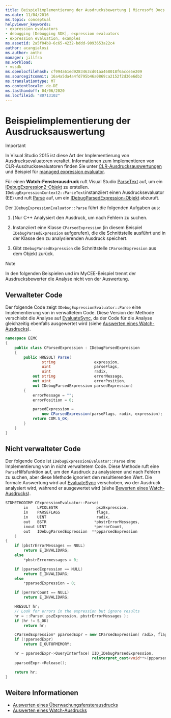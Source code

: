 ```yaml
---
title: Beispielimplementierung der Ausdrucksbewertung | Microsoft Docs
ms.date: 11/04/2016
ms.topic: conceptual
helpviewer_keywords:
- expression evaluators
- debugging [Debugging SDK], expression evaluators
- expression evaluation, examples
ms.assetid: 2a5f04b8-6c65-4232-bddd-9093653a22c4
author: acangialosi
ms.author: anthc
manager: jillfra
ms.workload:
- vssdk
ms.openlocfilehash: cf994a61ed9283463cd01aa468018f6acce5e209
ms.sourcegitcommit: 16a4a5da4a4fd795b46a0869ca2152f2d36e6db2
ms.translationtype: MT
ms.contentlocale: de-DE
ms.lasthandoff: 04/06/2020
ms.locfileid: "80713102"
---
```

# <a name="sample-implementation-of-expression-evaluation"></a>Beispielimplementierung der Ausdrucksauswertung
> [!IMPORTANT]
> In Visual Studio 2015 ist diese Art der Implementierung von Ausdrucksevaluatoren veraltet. Informationen zum Implementieren von CLR-Ausdrucksevaluatoren finden Sie unter [CLR-Ausdrucksauswertungen](https://github.com/Microsoft/ConcordExtensibilitySamples/wiki/CLR-Expression-Evaluators) und Beispiel für [managed expression evaluator](https://github.com/Microsoft/ConcordExtensibilitySamples/wiki/Managed-Expression-Evaluator-Sample).

 Für einen **Watch-Fensterausdruck** ruft Visual Studio [ParseText](../../extensibility/debugger/reference/idebugexpressioncontext2-parsetext.md) auf, um ein [IDebugExpression2-Objekt](../../extensibility/debugger/reference/idebugexpression2.md) zu erstellen. `IDebugExpressionContext2::ParseText`instanziiert einen Ausdrucksevaluator (EE) und ruft [Parse](../../extensibility/debugger/reference/idebugexpressionevaluator-parse.md) auf, um ein [IDebugParsedExpression-Objekt](../../extensibility/debugger/reference/idebugparsedexpression.md) abzuruft.

 Der `IDebugExpressionEvaluator::Parse` führt die folgenden Aufgaben aus:

1. [Nur C++ Analysiert den Ausdruck, um nach Fehlern zu suchen.

2. Instanziiert eine Klasse `CParsedExpression` (in diesem Beispiel `IDebugParsedExpression` aufgerufen), die die Schnittstelle ausführt und in der Klasse den zu analysierenden Ausdruck speichert.

3. Gibt `IDebugParsedExpression` die Schnittstelle `CParsedExpression` aus dem Objekt zurück.

> [!NOTE]
> In den folgenden Beispielen und im MyCEE-Beispiel trennt der Ausdrucksbewerter die Analyse nicht von der Auswertung.

## <a name="managed-code"></a>Verwalteter Code
 Der folgende Code zeigt `IDebugExpressionEvaluator::Parse` eine Implementierung von in verwaltetem Code. Diese Version der Methode verschiebt die Analyse auf [EvaluateSync,](../../extensibility/debugger/reference/idebugparsedexpression-evaluatesync.md) da der Code für die Analyse gleichzeitig ebenfalls ausgewertet wird (siehe [Auswerten eines Watch-Ausdrucks](../../extensibility/debugger/evaluating-a-watch-expression.md)).

```csharp
namespace EEMC
{
    public class CParsedExpression : IDebugParsedExpression
    {
        public HRESULT Parse(
                string                 expression,
                uint                   parseFlags,
                uint                   radix,
            out string                 errorMessage,
            out uint                   errorPosition,
            out IDebugParsedExpression parsedExpression)
        {
            errorMessage = "";
            errorPosition = 0;

            parsedExpression =
                new CParsedExpression(parseFlags, radix, expression);
            return COM.S_OK;
        }
    }
}
```

## <a name="unmanaged-code"></a>Nicht verwalteter Code
Der folgende Code ist `IDebugExpressionEvaluator::Parse` eine Implementierung von in nicht verwaltetem Code. Diese Methode ruft eine `Parse`Hilfsfunktion auf, um den Ausdruck zu analysieren und nach Fehlern zu suchen, aber diese Methode ignoriert den resultierenden Wert. Die formale Auswertung wird auf [EvaluateSync](../../extensibility/debugger/reference/idebugparsedexpression-evaluatesync.md) verschoben, wo der Ausdruck analysiert wird, während er ausgewertet wird (siehe [Bewerten eines Watch-Ausdrucks](../../extensibility/debugger/evaluating-a-watch-expression.md)).

```cpp
STDMETHODIMP CExpressionEvaluator::Parse(
        in    LPCOLESTR                 pszExpression,
        in    PARSEFLAGS                flags,
        in    UINT                      radix,
        out   BSTR                     *pbstrErrorMessages,
        inout UINT                     *perrorCount,
        out   IDebugParsedExpression  **ppparsedExpression
    )
{
    if (pbstrErrorMessages == NULL)
        return E_INVALIDARG;
    else
        *pbstrErrormessages = 0;

    if (pparsedExpression == NULL)
        return E_INVALIDARG;
    else
        *pparsedExpression = 0;

    if (perrorCount == NULL)
        return E_INVALIDARG;

    HRESULT hr;
    // Look for errors in the expression but ignore results
    hr = ::Parse( pszExpression, pbstrErrorMessages );
    if (hr != S_OK)
        return hr;

    CParsedExpression* pparsedExpr = new CParsedExpression( radix, flags, pszExpression );
    if (!pparsedExpr)
        return E_OUTOFMEMORY;

    hr = pparsedExpr->QueryInterface( IID_IDebugParsedExpression,
                                      reinterpret_cast<void**>(ppparsedExpression) );
    pparsedExpr->Release();

    return hr;
}
```

## <a name="see-also"></a>Weitere Informationen
- [Auswerten eines Überwachungsfensterausdrucks](../../extensibility/debugger/evaluating-a-watch-window-expression.md)
- [Auswerten eines Watch-Ausdrucks](../../extensibility/debugger/evaluating-a-watch-expression.md)
